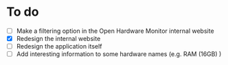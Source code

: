 # To do
- [ ] Make a filtering option in the Open Hardware Monitor internal website
- [x] Redesign the internal website
- [ ] Redesign the application itself
- [ ] Add interesting information to some hardware names (e.g. RAM (16GB) )